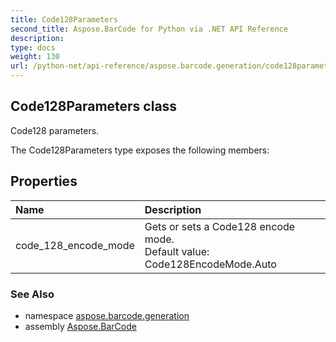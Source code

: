 ```yaml
---
title: Code128Parameters
second_title: Aspose.BarCode for Python via .NET API Reference
description: 
type: docs
weight: 130
url: /python-net/api-reference/aspose.barcode.generation/code128parameters/
---
```


## Code128Parameters class

Code128 parameters.

The Code128Parameters type exposes the following members:
## Properties
| Name | Description |
| :- | :- |
|code_128_encode_mode|Gets or sets a Code128 encode mode. <br/>            Default value: Code128EncodeMode.Auto|

### See Also

* namespace [aspose.barcode.generation](/barcode/python-net/api-reference/aspose.barcode.generation/)
* assembly [Aspose.BarCode](/barcode/python-net/api-reference/)

